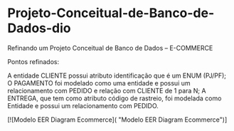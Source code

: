 # Projeto-Conceitual-de-Banco-de-Dados-dio
Refinando um Projeto Conceitual de Banco de Dados – E-COMMERCE

Pontos refinados:

 A entidade CLIENTE possui atributo identificação que é um ENUM (PJ/PF);
 O PAGAMENTO foi modelado como uma entidade e possui um relacionamento com PEDIDO e relação com CLIENTE de 1 para N;
 A ENTREGA, que tem como atributo código de rastreio, foi modelada como Entidade e possui um relacionamento com PEDIDO.
 
 [![Modelo EER Diagram Ecommerce]( "Modelo EER Diagram Ecommerce")]
